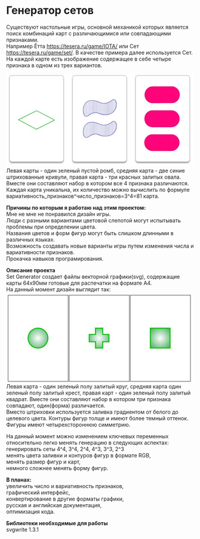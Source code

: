 <h1>Генератор сетов</h1>

Существуют настольные игры, основной механикой которых является поиск комбинаций карт с различающимися или совпадающими признаками.\
Например Ётта https://tesera.ru/game/IOTA/ или Сет https://tesera.ru/game/set/. В качестве примера далее используется Сет.\
На каждой карте есть изображение содержащее в себе четыре признака в одном из трех вариантов.

![пример1](https://github.com/BoardGamer44/set_generator/blob/master/drw3.jpg)\
Левая карты - один зеленый пустой ромб, средняя карта - две синие штрихованные кривули, правая карта - три красных залитых овала. Вместе они составляют набор в котором все 4 признака различаются.
Каждая карта уникальна, их количество можно вычислить по формуле вариативность_признаков^число_признаков=3^4=81 карта.

**Причины по которым я работаю над этим проектом:**\
Мне не мне не понравился дизайн игры.\
Люди с разными вариантами цветовой слепотой могут испытывать проблемы при определении цвета.\
Названия цветов и форм фигур могут быть слишком длинными в различных языках.\
Возможность создавать новые варианты игры путем изменения числа и вариативности признаков.\
Прокачка навыков програмирования.

**Описание проекта**\
Set Generator создает файлы векторной графики(svg), содержащие карты 64x90мм готовые для распечатки на формате A4.\
На данный момент дизайн выглядит так:\
![пример2](https://github.com/BoardGamer44/set_generator/blob/master/drw4.jpg)\
Левая карта - один зеленый полу залитый круг, средняя карта один зеленый полу залитый крест, правая карт - один зеленый полу залитый квадрат. Вместе они составляют набор в котором три признака совпадают, один(форма) различается.\
Вместо штриховки используется заливка градиентом от белого до целевого цвета. Контуры фигур толще и имеют более темный оттенок. Фигуры имеют четырехстороннюю симметрию.

На данный момент можно изменением ключевых переменных относительно легко менять генерацию в следующих аспектах:\
генерировать сеты 4^4, 3^4, 2^4, 4^3, 3^3, 2^3\
менять цвета заливки и контуров фигур в формате RGB,\
менять размер фигур и карт,\
немного сложнее менять форму фигур.

**В планах:**\
увеличить число и вариативность признаков,\
графический интерфейс,\
конвертирование в другие форматы графики,\
русская и английская документация,\
оптимизация кода.

**Библиотеки необходимые для работы**\
svgwrite 1.3.1
